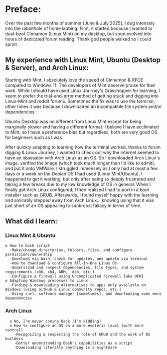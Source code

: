 # Preface:
  Over the past few months of summer [June & July 2025], I dug intensely into the rabbithole of home labbing. First, it started because I wanted to dual-boot Cinnamon (Linux Mint) on my desktop, 
but soon evolved into hours of dedicated forum reading. Thank god people walked so I could sprint.

## My experience with Linux Mint, Ubuntu (Desktop & Server), and Arch Linux:
  Starting with Mint. I absolutely love the speed of Cinnamon & XFCE compared to Windows 11. The developers of Mint deserve praise for their work. While I should have used Linux 
Journey's Grasshopper for learning, I seem to prefer the trial-and-error method of getting stuck and digging into Linux-Mint and reddit forums. Sometimes the fix was to use 
the terminal, other times it was because I downloaded an incompatible file system and/or dependencies. 

  Ubuntu Desktop was no different from Linux Mint except for being marginally slower and having a different format. I believe I have acclimated to Mint, so I have a preference
bias but regardless, both are very good OS for beginners such as I was.

  After quickly adapting to learning how the terminal worked, thanks to forum digging & Linux Journey, I wanted to check out why the internet seemed to have an obsession with
Arch Linux as an OS. So I downloaded Arch Linux's image, verified the image (which took much longer than I'd like to admit), and put it onto VMWare. I struggled immensely as
I only had at most a few days or a week on the Debian OS I had used (Linux Mint/Ubuntu). I happened to get it working, but only after being so deeply frustrated and taking a
few breaks due to my low knowledge of OS in general. When I finally got Arch Linux configured, I then realized I had to port in a boot installer such as GRUB. Afterwards,
I found myself happy with the learning and amicably stepped away from Arch Linux... knowing using that it was just short of an OS appealing to sunk-cost fallacy in terms of time.

## What did I learn:
### Linux Mint & Ubuntu
    o How to bash script
      -Make/change directories, folders, files, and configure permissions/ownership
      -Download via bash, check for updates, and update via terminal
      -How to download & configure All-In-One Linux OS 
      -Understand and respect dependencies, file types, and system requirements (x86, x64, ARM, .deb, etc.)
      -Configure a firewall using Uncomplicated Firewall [aka UFW]
    o Adapting Windows processes to Linux
      -Finding & downloading alternatives to apps only available on Windows [using GitHub & Linux community repos, etc.]
      -Using curl, software manager [sometimes], and downloading even more dependencies 

### Arch Linux
      o No, I'm never coming back (I'm kidding)
      o How to configure an OS on a more esoteric level (with more control)
        -Recognizing & respecting the role of GRUB and the work of OS builders
        -Better understanding Bash's capabilities as a script
        -Downloading literally anything is a nightmare
